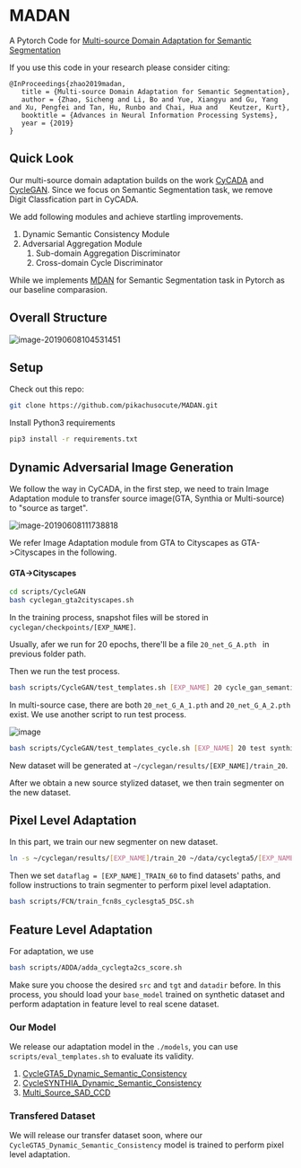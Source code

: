 # MADAN

A Pytorch Code for [Multi-source Domain Adaptation for Semantic Segmentation](https://arxiv.org/abs/1910.12181)

If you use this code in your research please consider citing:

```
@InProceedings{zhao2019madan,
   title = {Multi-source Domain Adaptation for Semantic Segmentation},
   author = {Zhao, Sicheng and Li, Bo and Yue, Xiangyu and Gu, Yang and Xu, Pengfei and Tan, Hu, Runbo and Chai, Hua and   Keutzer, Kurt},
   booktitle = {Advances in Neural Information Processing Systems},
   year = {2019}
}
```

## Quick Look

Our multi-source domain adaptation builds on the work [CyCADA](https://github.com/jhoffman/cycada_release) and [CycleGAN](https://github.com/junyanz/pytorch-CycleGAN-and-pix2pix). Since we focus on Semantic Segmentation task, we remove Digit Classfication part in CyCADA.

We add following modules and achieve startling improvements.

1. Dynamic Semantic Consistency Module
2. Adversarial Aggregation Module
   1. Sub-domain Aggregation Discriminator
   2. Cross-domain Cycle Discriminator

While we implements [MDAN](https://openreview.net/pdf?id=ryDNZZZAW) for Semantic Segmentation task in Pytorch as our baseline comparasion.

## Overall Structure

![image-20190608104531451](http://ww4.sinaimg.cn/large/006tNc79ly1g3tjype7qlj31vo0u0hb1.jpg)

## Setup

Check out this repo:

```bash
git clone https://github.com/pikachusocute/MADAN.git
```

Install Python3 requirements

```bash
pip3 install -r requirements.txt
```

## Dynamic Adversarial Image Generation

We follow the way in CyCADA, in the first step, we need to train Image Adaptation module to transfer source image(GTA, Synthia or Multi-source) to "source as target".

![image-20190608111738818](http://ww4.sinaimg.cn/large/006tNc79ly1g3tkvxw9rrj31r40e8kjl.jpg)

We refer Image Adaptation module from GTA to Cityscapes as GTA->Cityscapes in the following.

#### GTA->Cityscapes

```bash
cd scripts/CycleGAN
bash cyclegan_gta2cityscapes.sh
```

In the training process, snapshot files will be stored in `cyclegan/checkpoints/[EXP_NAME]`.

Usually, afer we run for 20 epochs, there'll be a file `20_net_G_A.pth ` in previous folder path. 

Then we run the test process.

```bash
bash scripts/CycleGAN/test_templates.sh [EXP_NAME] 20 cycle_gan_semantic_fcn gta5_cityscapes
```

In multi-source case, there are both `20_net_G_A_1.pth` and `20_net_G_A_2.pth` exist. We use another script to run test process.

![image](https://tva1.sinaimg.cn/large/006y8mN6ly1g9cqt9m2kmj31j80skgsh.jpg)

```bash
bash scripts/CycleGAN/test_templates_cycle.sh [EXP_NAME] 20 test synthia_cityscapes gta5_cityscapes
```

New dataset will be generated at `~/cyclegan/results/[EXP_NAME]/train_20`.

After we obtain a new source stylized dataset, we then train segmenter on the new dataset.

## Pixel Level Adaptation

In this part, we train our new segmenter on new dataset.

```bash
ln -s ~/cyclegan/results/[EXP_NAME]/train_20 ~/data/cyclegta5/[EXP_NAME]_TRAIN_60
```

Then we set `dataflag = [EXP_NAME]_TRAIN_60` to find datasets' paths, and follow instructions to train segmenter to perform pixel level adaptation.

```bash
bash scripts/FCN/train_fcn8s_cyclesgta5_DSC.sh
```

## Feature Level Adaptation

For adaptation, we use

```bash
bash scripts/ADDA/adda_cyclegta2cs_score.sh
```

Make sure you choose the desired `src` and `tgt` and `datadir` before. In this process, you should load your `base_model` trained on synthetic dataset and perform adaptation in feature level to real scene dataset.

### Our Model

We release our adaptation model in the `./models`, you can use `scripts/eval_templates.sh` to evaluate its validity.

1. [CycleGTA5_Dynamic_Semantic_Consistency](https://drive.google.com/file/d/1moGF7L2hkTHUPUzqsSxPwKNlHCHQm4Ms/view?usp=sharing)
2. [CycleSYNTHIA_Dynamic_Semantic_Consistency](https://drive.google.com/file/d/19V5J1zyF3ct3247gSSr-u3WVkDJqQvUk/view?usp=sharing)
3. [Multi_Source_SAD_CCD](https://drive.google.com/file/d/1xgmLwhsbwv-isy7R5FkNevVSH9gcMxuq/view?usp=sharing)

### Transfered Dataset

We will release our transfer dataset soon, where our `CycleGTA5_Dynamic_Semantic_Consistency` model is trained to perform pixel level adaptation.
